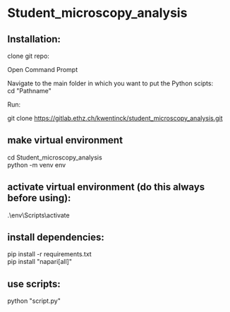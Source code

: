 # Student_microscopy_analysis

## Installation:
clone git repo:   


Open Command Prompt

Navigate to the main folder in which you want to put the Python scipts:   
cd "Pathname"

Run:  

git clone https://gitlab.ethz.ch/kwentinck/student_microscopy_analysis.git

## make virtual environment
cd Student_microscopy_analysis   
python -m venv env

## activate virtual environment (do this always before using):
.\env\Scripts\activate

## install dependencies:
pip install -r requirements.txt  
pip install "napari[all]"

## use scripts: 
python "script.py"

